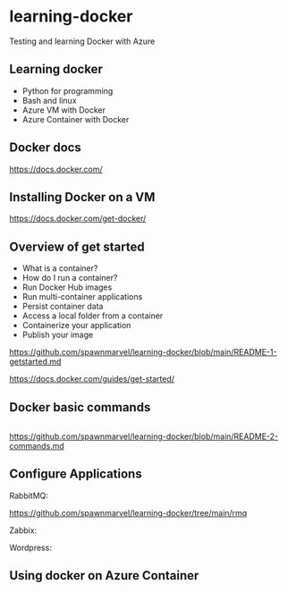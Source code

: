 # learning-docker
Testing and learning Docker with Azure

## Learning docker

* Python for programming
* Bash and linux
* Azure VM with Docker
* Azure Container with Docker

## Docker docs

https://docs.docker.com/

## Installing Docker on a VM

https://docs.docker.com/get-docker/

## Overview of get started

* What is a container?
* How do I run a container?
* Run Docker Hub images
* Run multi-container applications
* Persist container data
* Access a local folder from a container
* Containerize your application
* Publish your image

https://github.com/spawnmarvel/learning-docker/blob/main/README-1-getstarted.md


https://docs.docker.com/guides/get-started/


## Docker basic commands

```bash

```
https://github.com/spawnmarvel/learning-docker/blob/main/README-2-commands.md

## Configure Applications

RabbitMQ:

https://github.com/spawnmarvel/learning-docker/tree/main/rmq

Zabbix:

Wordpress:

## Using docker on Azure Container

